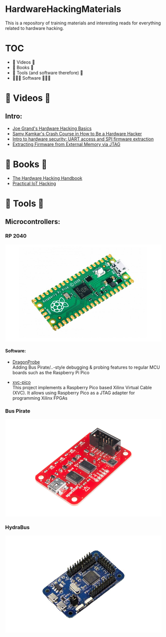 # HardwareHackingMaterials
This is a repository of training materials and interesting reads for everything related to hardware hacking.

# TOC
- 🎥 Videos 🎥
- 📖 Books 📖
- 👾 Tools (and software therefore) 👾
- 👨🏻‍💻 Software 👨🏻‍💻



# 🎥 Videos 🎥

## Intro:
- [Joe Grand's Hardware Hacking Basics](https://youtu.be/EI9wiOgNl8U)
- [Samy Kamkar's Crash Course in How to Be a Hardware Hacker](https://youtu.be/tlwXmNnXeSY?si=q3FM2dbISca98hww)
- [Intro to hardware security: UART access and SPI firmware extraction](https://www.youtube.com/watch?v=YD6ODeER8qM)
- [Extracting Firmware from External Memory via JTAG](https://youtu.be/IadnBUJAvks?si=33OfLHGi2ZOxfdwM)

# 📖 Books 📖

- [The Hardware Hacking Handbook](https://nostarch.com/hardwarehacking)
- [Practical IoT Hacking](https://nostarch.com/practical-iot-hacking)

# 👾 Tools 👾

## Microcontrollers:

### RP 2040

![rp2040](./img/Raspberry_Pi_Pico.jpg)

#### Software:
- [DragonProbe](https://git.lain.faith/sys64738/DragonProbe) \
Adding Bus Pirate/..-style debugging & probing features to regular MCU boards such as the Raspberry Pi Pico

- [xvc-pico](https://github.com/kholia/xvc-pico/) \
This project implements a Raspberry Pico based Xilinx Virtual Cable (XVC). It allows using Raspberry Pico as a JTAG adapter for programming Xilinx FPGAs

### Bus Pirate

![buspirate](./img/bus_pirate.png)

### HydraBus

![HydraBus](./img/hydra_bus.png)
